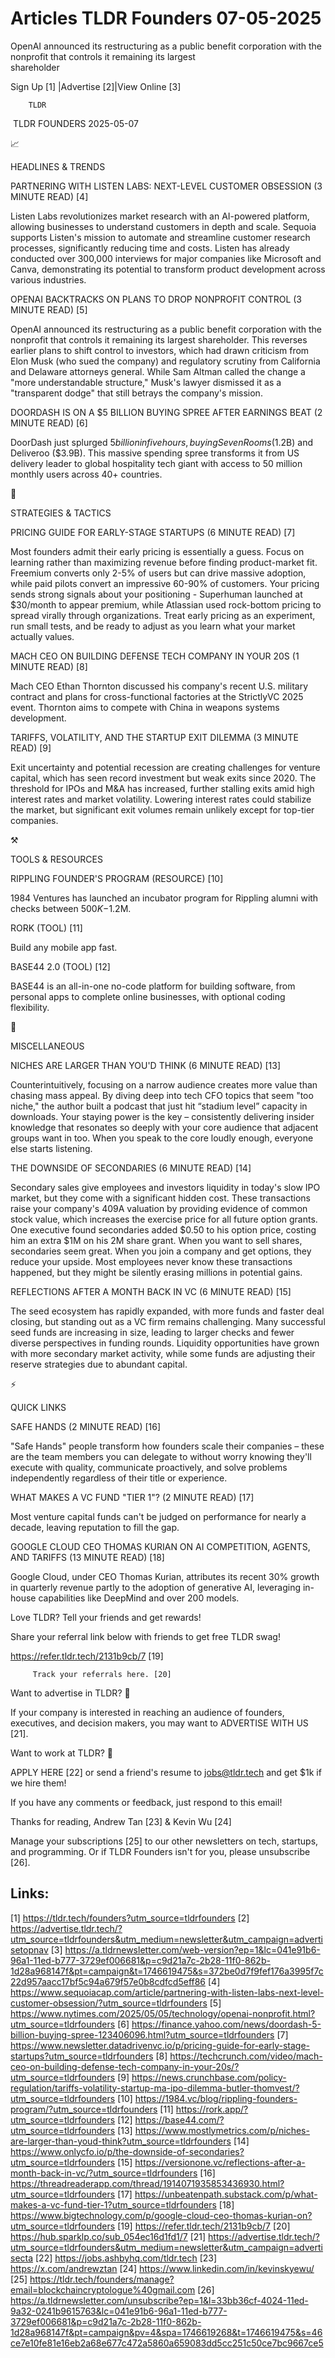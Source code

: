 # Articles TLDR Founders 07-05-2025

OpenAI announced its restructuring as a public benefit corporation
with the nonprofit that controls it remaining its largest
shareholder ‌ ‌ ‌ ‌ ‌ ‌ ‌ ‌ ‌ ‌ ‌ ‌ ‌ ‌ ‌ ‌ ‌ ‌ ‌ ‌ ‌ ‌ ‌ ‌ ‌ ‌  ‌ ‌ ‌ ‌ ‌ ‌ ‌ ‌ ‌ ‌ ‌ ‌ ‌ ‌ ‌ ‌ ‌ ‌ ‌ ‌ ‌ ‌ ‌ ‌ ‌ ‌ 


 Sign Up [1] |Advertise [2]|View Online [3] 

		TLDR 

 TLDR FOUNDERS 2025-05-07

📈 

HEADLINES & TRENDS

 PARTNERING WITH LISTEN LABS: NEXT-LEVEL CUSTOMER OBSESSION (3 MINUTE
READ) [4] 

 Listen Labs revolutionizes market research with an AI-powered
platform, allowing businesses to understand customers in depth and
scale. Sequoia supports Listen's mission to automate and streamline
customer research processes, significantly reducing time and costs.
Listen has already conducted over 300,000 interviews for major
companies like Microsoft and Canva, demonstrating its potential to
transform product development across various industries. 

 OPENAI BACKTRACKS ON PLANS TO DROP NONPROFIT CONTROL (3 MINUTE READ)
[5] 

 OpenAI announced its restructuring as a public benefit corporation
with the nonprofit that controls it remaining its largest shareholder.
This reverses earlier plans to shift control to investors, which had
drawn criticism from Elon Musk (who sued the company) and regulatory
scrutiny from California and Delaware attorneys general. While Sam
Altman called the change a "more understandable structure," Musk's
lawyer dismissed it as a "transparent dodge" that still betrays the
company's mission. 

 DOORDASH IS ON A $5 BILLION BUYING SPREE AFTER EARNINGS BEAT (2
MINUTE READ) [6] 

 DoorDash just splurged $5 billion in five hours, buying SevenRooms
($1.2B) and Deliveroo ($3.9B). This massive spending spree transforms
it from US delivery leader to global hospitality tech giant with
access to 50 million monthly users across 40+ countries. 

🧠 

STRATEGIES & TACTICS

 PRICING GUIDE FOR EARLY-STAGE STARTUPS (6 MINUTE READ) [7] 

 Most founders admit their early pricing is essentially a guess. Focus
on learning rather than maximizing revenue before finding
product-market fit. Freemium converts only 2-5% of users but can drive
massive adoption, while paid pilots convert an impressive 60-90% of
customers. Your pricing sends strong signals about your positioning -
Superhuman launched at $30/month to appear premium, while Atlassian
used rock-bottom pricing to spread virally through organizations.
Treat early pricing as an experiment, run small tests, and be ready to
adjust as you learn what your market actually values. 

 MACH CEO ON BUILDING DEFENSE TECH COMPANY IN YOUR 20S (1 MINUTE READ)
[8] 

 Mach CEO Ethan Thornton discussed his company's recent U.S. military
contract and plans for cross-functional factories at the StrictlyVC
2025 event. Thornton aims to compete with China in weapons systems
development. 

 TARIFFS, VOLATILITY, AND THE STARTUP EXIT DILEMMA (3 MINUTE READ) [9]


 Exit uncertainty and potential recession are creating challenges for
venture capital, which has seen record investment but weak exits since
2020. The threshold for IPOs and M&A has increased, further stalling
exits amid high interest rates and market volatility. Lowering
interest rates could stabilize the market, but significant exit
volumes remain unlikely except for top-tier companies. 

⚒️ 

TOOLS & RESOURCES

 RIPPLING FOUNDER'S PROGRAM (RESOURCE) [10] 

 1984 Ventures has launched an incubator program for Rippling alumni
with checks between $500K-$1.2M. 

 RORK (TOOL) [11] 

 Build any mobile app fast. 

 BASE44 2.0 (TOOL) [12] 

 BASE44 is an all-in-one no-code platform for building software, from
personal apps to complete online businesses, with optional coding
flexibility. 

🎁 

MISCELLANEOUS

 NICHES ARE LARGER THAN YOU'D THINK (6 MINUTE READ) [13] 

 Counterintuitively, focusing on a narrow audience creates more value
than chasing mass appeal. By diving deep into tech CFO topics that
seem "too niche," the author built a podcast that just hit “stadium
level” capacity in downloads. Your staying power is the key –
consistently delivering insider knowledge that resonates so deeply
with your core audience that adjacent groups want in too. When you
speak to the core loudly enough, everyone else starts listening. 

 THE DOWNSIDE OF SECONDARIES (6 MINUTE READ) [14] 

 Secondary sales give employees and investors liquidity in today's
slow IPO market, but they come with a significant hidden cost. These
transactions raise your company's 409A valuation by providing evidence
of common stock value, which increases the exercise price for all
future option grants. One executive found secondaries added $0.50 to
his option price, costing him an extra $1M on his 2M share grant. When
you want to sell shares, secondaries seem great. When you join a
company and get options, they reduce your upside. Most employees never
know these transactions happened, but they might be silently erasing
millions in potential gains. 

 REFLECTIONS AFTER A MONTH BACK IN VC (6 MINUTE READ) [15] 

 The seed ecosystem has rapidly expanded, with more funds and faster
deal closing, but standing out as a VC firm remains challenging. Many
successful seed funds are increasing in size, leading to larger checks
and fewer diverse perspectives in funding rounds. Liquidity
opportunities have grown with more secondary market activity, while
some funds are adjusting their reserve strategies due to abundant
capital. 

⚡ 

QUICK LINKS

 SAFE HANDS (2 MINUTE READ) [16] 

 "Safe Hands" people transform how founders scale their companies –
these are the team members you can delegate to without worry knowing
they'll execute with quality, communicate proactively, and solve
problems independently regardless of their title or experience. 

 WHAT MAKES A VC FUND "TIER 1"? (2 MINUTE READ) [17] 

 Most venture capital funds can't be judged on performance for nearly
a decade, leaving reputation to fill the gap. 

 GOOGLE CLOUD CEO THOMAS KURIAN ON AI COMPETITION, AGENTS, AND TARIFFS
(13 MINUTE READ) [18] 

 Google Cloud, under CEO Thomas Kurian, attributes its recent 30%
growth in quarterly revenue partly to the adoption of generative AI,
leveraging in-house capabilities like DeepMind and over 200 models. 

Love TLDR? Tell your friends and get rewards!

 Share your referral link below with friends to get free TLDR swag! 

 https://refer.tldr.tech/2131b9cb/7 [19] 

		 Track your referrals here. [20] 

Want to advertise in TLDR? 📰

 If your company is interested in reaching an audience of founders,
executives, and decision makers, you may want to ADVERTISE WITH US
[21]. 

Want to work at TLDR? 💼

 APPLY HERE [22] or send a friend's resume to jobs@tldr.tech and get
$1k if we hire them! 

 If you have any comments or feedback, just respond to this email! 

Thanks for reading, 
Andrew Tan [23] & Kevin Wu [24] 

 Manage your subscriptions [25] to our other newsletters on tech,
startups, and programming. Or if TLDR Founders isn't for you, please
unsubscribe [26]. 

 

Links:
------
[1] https://tldr.tech/founders?utm_source=tldrfounders
[2] https://advertise.tldr.tech/?utm_source=tldrfounders&utm_medium=newsletter&utm_campaign=advertisetopnav
[3] https://a.tldrnewsletter.com/web-version?ep=1&lc=041e91b6-96a1-11ed-b777-3729ef006681&p=c9d21a7c-2b28-11f0-862b-1d28a968147f&pt=campaign&t=1746619475&s=372be0d7f9fef176a3995f7c22d957aacc17bf5c94a679f57e0b8cdfcd5eff86
[4] https://www.sequoiacap.com/article/partnering-with-listen-labs-next-level-customer-obsession/?utm_source=tldrfounders
[5] https://www.nytimes.com/2025/05/05/technology/openai-nonprofit.html?utm_source=tldrfounders
[6] https://finance.yahoo.com/news/doordash-5-billion-buying-spree-123406096.html?utm_source=tldrfounders
[7] https://www.newsletter.datadrivenvc.io/p/pricing-guide-for-early-stage-startups?utm_source=tldrfounders
[8] https://techcrunch.com/video/mach-ceo-on-building-defense-tech-company-in-your-20s/?utm_source=tldrfounders
[9] https://news.crunchbase.com/policy-regulation/tariffs-volatility-startup-ma-ipo-dilemma-butler-thomvest/?utm_source=tldrfounders
[10] https://1984.vc/blog/rippling-founders-program/?utm_source=tldrfounders
[11] https://rork.app/?utm_source=tldrfounders
[12] https://base44.com/?utm_source=tldrfounders
[13] https://www.mostlymetrics.com/p/niches-are-larger-than-youd-think?utm_source=tldrfounders
[14] https://www.onlycfo.io/p/the-downside-of-secondaries?utm_source=tldrfounders
[15] https://versionone.vc/reflections-after-a-month-back-in-vc/?utm_source=tldrfounders
[16] https://threadreaderapp.com/thread/1914071935853436930.html?utm_source=tldrfounders
[17] https://unbeatenpath.substack.com/p/what-makes-a-vc-fund-tier-1?utm_source=tldrfounders
[18] https://www.bigtechnology.com/p/google-cloud-ceo-thomas-kurian-on?utm_source=tldrfounders
[19] https://refer.tldr.tech/2131b9cb/7
[20] https://hub.sparklp.co/sub_054ec16d1fd1/7
[21] https://advertise.tldr.tech/?utm_source=tldrfounders&utm_medium=newsletter&utm_campaign=advertisecta
[22] https://jobs.ashbyhq.com/tldr.tech
[23] https://x.com/andrewztan
[24] https://www.linkedin.com/in/kevinskyewu/
[25] https://tldr.tech/founders/manage?email=blockchaincryptologue%40gmail.com
[26] https://a.tldrnewsletter.com/unsubscribe?ep=1&l=33bb36cf-4024-11ed-9a32-0241b9615763&lc=041e91b6-96a1-11ed-b777-3729ef006681&p=c9d21a7c-2b28-11f0-862b-1d28a968147f&pt=campaign&pv=4&spa=1746619268&t=1746619475&s=46ce7e10fe81e16eb2a68e677c472a5860a659083dd5cc251c50ce7bc9667ce5